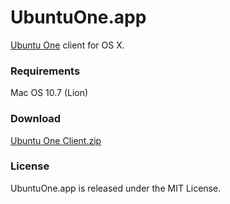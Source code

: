 # UbuntuOne.app

[Ubuntu One](http://one.ubuntu.com/) client for OS X.

### Requirements

Mac OS 10.7 (Lion)

### Download

[Ubuntu One Client.zip](https://github.com/downloads/yevmel/Ubuntu-One-Client/Ubuntu%20One%20Client.app.zip)


### License
UbuntuOne.app is released under the MIT License.
